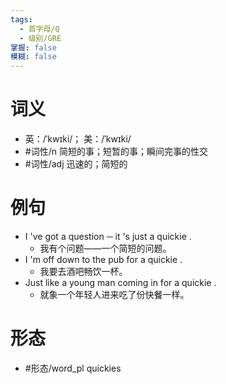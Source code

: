 ```yaml
---
tags:
  - 首字母/Q
  - 级别/GRE
掌握: false
模糊: false
---
```

# 词义
- 英：/ˈkwɪki/； 美：/ˈkwɪki/
- #词性/n  简短的事；短暂的事；瞬间完事的性交
- #词性/adj  迅速的；简短的
# 例句
- I 've got a question ─ it 's just a quickie .
	- 我有个问题——一个简短的问题。
- I 'm off down to the pub for a quickie .
	- 我要去酒吧畅饮一杯。
- Just like a young man coming in for a quickie .
	- 就象一个年轻人进来吃了份快餐一样。
# 形态
- #形态/word_pl quickies

